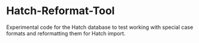 Hatch-Reformat-Tool
===================

Experimental code for the Hatch database to test working with special case formats and reformatting them for Hatch import.
